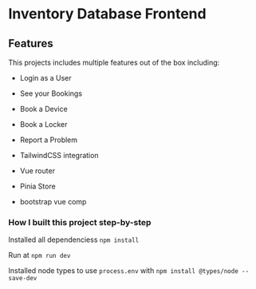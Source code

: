# Inventory Database Frontend

## Features

This projects includes multiple features out of the box including:

- Login as a User
- See your Bookings
- Book a Device
- Book a Locker
- Report a Problem

  
- TailwindCSS integration
- Vue router
- Pinia Store
- bootstrap vue comp

### How I built this project step-by-step


Installed all dependenciess `npm install`

Run at `npm run dev`

Installed node types to use `process.env` with `npm install @types/node --save-dev`

